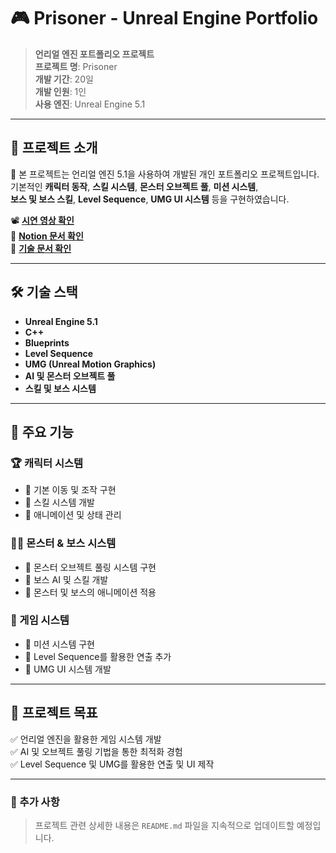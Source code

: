 # 🎮 Prisoner - Unreal Engine Portfolio

> **언리얼 엔진 포트폴리오 프로젝트**  
> **프로젝트 명**: Prisoner  
> **개발 기간**: 20일  
> **개발 인원**: 1인  
> **사용 엔진**: Unreal Engine 5.1  

---

## 📌 프로젝트 소개

🎯 본 프로젝트는 언리얼 엔진 5.1을 사용하여 개발된 개인 포트폴리오 프로젝트입니다.  
기본적인 **캐릭터 동작**, **스킬 시스템**, **몬스터 오브젝트 풀**, **미션 시스템**,  
**보스 및 보스 스킬**, **Level Sequence**, **UMG UI 시스템** 등을 구현하였습니다.  

📽 **[시연 영상 확인](https://youtu.be/uqNm0XnWp3Y)**  
📄 **[Notion 문서 확인](https://overcle.notion.site/Unreal-9a11ebe55b624b41aeae1eee41711621?pvs=4)**  
📜 **[기술 문서 확인](http://naver.me/5jjH5DfS)**  

---

## 🛠 기술 스택

- **Unreal Engine 5.1**
- **C++**
- **Blueprints**
- **Level Sequence**
- **UMG (Unreal Motion Graphics)**
- **AI 및 몬스터 오브젝트 풀**
- **스킬 및 보스 시스템**

---

## 📌 주요 기능

### 🏆 캐릭터 시스템
- 🔹 기본 이동 및 조작 구현
- 🔹 스킬 시스템 개발
- 🔹 애니메이션 및 상태 관리

### 🏃‍♂ 몬스터 & 보스 시스템
- 🔹 몬스터 오브젝트 풀링 시스템 구현
- 🔹 보스 AI 및 스킬 개발
- 🔹 몬스터 및 보스의 애니메이션 적용

### 🎯 게임 시스템
- 🔹 미션 시스템 구현
- 🔹 Level Sequence를 활용한 연출 추가
- 🔹 UMG UI 시스템 개발

---

## 🚀 프로젝트 목표

✅ 언리얼 엔진을 활용한 게임 시스템 개발  
✅ AI 및 오브젝트 풀링 기법을 통한 최적화 경험  
✅ Level Sequence 및 UMG를 활용한 연출 및 UI 제작  

---

### 📢 추가 사항
> 프로젝트 관련 상세한 내용은 `README.md` 파일을 지속적으로 업데이트할 예정입니다.
